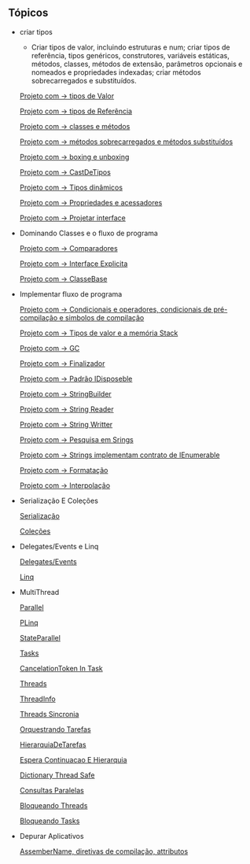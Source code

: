 ## Tópicos
- criar tipos
    -  Criar tipos de valor, incluindo estruturas e num; criar tipos de referência, tipos genéricos, construtores, variáveis estáticas, métodos, classes, métodos de extensão, parâmetros opcionais e nomeados e propriedades indexadas; criar métodos sobrecarregados e substituídos.
	
	[Projeto com -> tipos de Valor](./projetos/TiposDeValor/)
	
	[Projeto com -> tipos de Referência](./projetos/TiposDeReferencia/)

	[Projeto com -> classes e métodos](./projetos/ClassesEMetodos/)

	[Projeto com -> métodos sobrecarregados e métodos substituídos](./projetos/MetodosSobrecarregadosEMetodosSubstituidos/)

	[Projeto com -> boxing e unboxing](./projetos/BoxingEUnboxing/)

	[Projeto com -> CastDeTipos](./projetos/CastDeTipos/)

    [Projeto com -> Tipos dinâmicos](./projetos/TiposDinamicos/)

    [Projeto com -> Propriedades e acessadores](./projetos/PropriedadesEAcessadores/)

    [Projeto com -> Projetar interface](./projetos/ProjetarInterface/)


- Dominando Classes e o fluxo de programa

	[Projeto com -> Comparadores](./projetos/Comparacoes/)

	[Projeto com -> Interface Explicita](./projetos/InterfaceExplicita/)

	[Projeto com -> ClasseBase](./projetos/ClasseBase/)

- Implementar fluxo de programa

	[Projeto com -> Condicionais e operadores, condicionais de pré-compilação e simbolos de compilação](./projetos/CondicionaisEOperadores/)
	
	[Projeto com -> Tipos de valor e a memória Stack](./projetos/StringECicloDeVidaDeobjetos/Item01/01.1.TiposDeValor/)
	
	[Projeto com -> GC](./projetos/StringECicloDeVidaDeobjetos/Item01/01.2.Coleta/)
	
	[Projeto com -> Finalizador](./projetos/StringECicloDeVidaDeobjetos/Item01/01.3.Finalizador/)
	
	[Projeto com -> Padrão IDisposeble](./projetos/StringECicloDeVidaDeobjetos/Item01/01.4.IDisposable/)


	[Projeto com -> StringBuilder](./projetos/StringECicloDeVidaDeobjetos/Item02/02.1.string%20builder/)

	[Projeto com -> String Reader](./projetos/StringECicloDeVidaDeobjetos/Item02/02.2.string%20reader/)

	[Projeto com -> String Writter](./projetos/StringECicloDeVidaDeobjetos/Item02/02.3.string%20writer/)

	

	[Projeto com -> Pesquisa em Srings](./projetos/StringECicloDeVidaDeobjetos/Item02/02.4.pesquisa/)

	[Projeto com -> Strings implementam contrato de IEnumerable](./projetos/StringECicloDeVidaDeobjetos/Item02/02.5.enumerar/)

	[Projeto com -> Formatação](./projetos/StringECicloDeVidaDeobjetos/Item02/02.6%20formatar/)

	[Projeto com -> Interpolação](./projetos/StringECicloDeVidaDeobjetos/Item02/02.7%20interpolacao/)

- Serialização E Coleções

	[Serialização](./projetos/SerializacaoEColecoes/)
	
	[Coleções](./projetos/SerializacaoEColecoes/)

- Delegates/Events e Linq

	[Delegates/Events](./projetos/DelegateAndLinq/)
	
	[Linq](./projetos/DelegateAndLinq/)

- MultiThread

	[Parallel](./projetos/Multithread/Parallel/)

	[PLinq](./projetos/Multithread/PLinq/)

	[StateParallel](./projetos/Multithread/StateParallel/)
	
	[Tasks](./projetos/Multithread/Tasks/)

	[CancelationToken In Task](./projetos/Multithread/CancelationTokenInTask/)

	[Threads](./projetos/Multithread/Threads/)

	[ThreadInfo](./projetos/Multithread/ThreadInfo/)

	[Threads Sincronia](./projetos/Multithread/ThreadsSincronia/)

	[Orquestrando Tarefas](./projetos/Multithread/OrquestrandoTarefas/)

	[HierarquiaDeTarefas](./projetos/Multithread/HierarquiaDeTarefas/)

	[Espera Continuacao E Hierarquia](./projetos/Multithread/EsperaContinuacaoEHierarquia/)

	[Dictionary Thread Safe](./projetos/Multithread/DictionaryThreadSafe/)

	[Consultas Paralelas](./projetos/Multithread/ConsultasParalelas/)

	[Bloqueando Threads](./projetos/Multithread/BloqueandoThreads/)

	[Bloqueando Tasks](./projetos/Multithread/BloqueandoTasks/)


- Depurar Aplicativos

	[AssemberName, diretivas de compilação, attributos](./projetos/DepurarAplicativos/)
